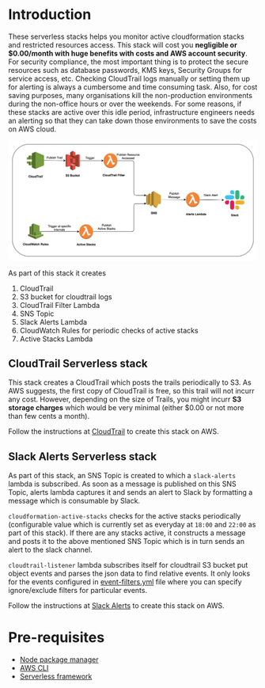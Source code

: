 # Introduction
These serverless stacks helps you monitor active cloudformation stacks and restricted resources access. This stack will cost you **negligible or $0.00/month with huge benefits with costs and AWS account security**. For security compliance, the most important thing is to protect the secure resources such as database passwords, KMS keys, Security Groups for service access, etc. Checking CloudTrail logs manually or setting them up for alerting is always a cumbersome and time consuming task. Also, for cost saving purposes, many organisations kill the non-production environments during the non-office hours or over the weekends. For some reasons, if these stacks are active over this idle period, infrastructure engineers needs an alerting so that they can take down those environments to save the costs on AWS cloud.

![SlackAlerts](images/SlackAlerts.jpg)

As part of this stack it creates
1. CloudTrail
2. S3 bucket for cloudtrail logs
3. CloudTrail Filter Lambda
4. SNS Topic
5. Slack Alerts Lambda
6. CloudWatch Rules for periodic checks of active stacks
7. Active Stacks Lambda

## CloudTrail Serverless stack
This stack creates a CloudTrail which posts the trails periodically to S3. As AWS suggests, the first copy of CloudTrail is free, so this trail will not incurr any cost. However, depending on the size of Trails, you might incurr **S3 storage charges** which would be very minimal (either $0.00 or not more than few cents a month).

Follow the instructions at [CloudTrail](cloudtrail/README.md) to create this stack on AWS.

## Slack Alerts Serverless stack
As part of this stack, an SNS Topic is created to which a `slack-alerts` lambda is subscribed. As soon as a message is published on this SNS Topic, alerts lambda captures it and sends an alert to Slack by formatting a message which is consumable by Slack.

`cloudformation-active-stacks` checks for the active stacks periodically (configurable value which is currently set as  everyday at `18:00` and `22:00` as part of this stack). If there are any stacks active, it constructs a message and posts it to the above mentioned SNS Topic which is in turn sends an alert to the slack channel.

`cloudtrail-listener` lambda subscribes itself for cloudtrail S3 bucket put object events and parses the json data to find relative events. It only looks for the events configured in [event-filters.yml](slack-alerts/cloudtrail-listener/event-filters.yml) file where you can specify ignore/exclude filters for particular events.

Follow the instructions at [Slack Alerts](slack-alerts/README.md) to create this stack on AWS.

# Pre-requisites
* [Node package manager](https://www.npmjs.com/get-npm)
* [AWS CLI](https://docs.aws.amazon.com/cli/latest/userguide/cli-chap-install.html)
* [Serverless framework](https://serverless.com/framework/docs/getting-started/)